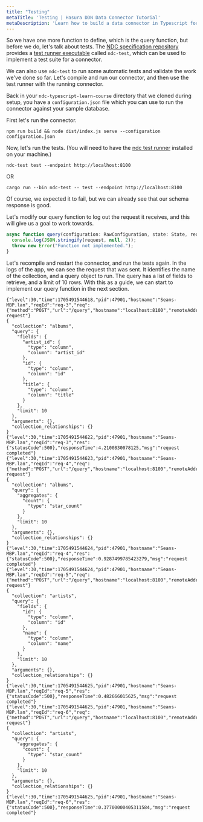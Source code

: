 ```yaml
---
title: "Testing"
metaTitle: 'Testing | Hasura DDN Data Connector Tutorial'
metaDescription: 'Learn how to build a data connector in Typescript for Hasura DDN'
---
```


So we have one more function to define, which is the query function, but before we do, let's talk about tests. The [NDC
specification repository](https://github.com/hasura/ndc-spec/) provides a
[test runner executable](https://github.com/hasura/ndc-spec/tree/main/ndc-test) called `ndc-test`, which can be used to
implement a test suite for a connector.

We can also use `ndc-test` to run some automatic tests and validate the work we've done so far. Let's compile and run
our connector, and then use the test runner with the running connector.

Back in your `ndc-typescript-learn-course` directory that we cloned during setup, you have a `configuration.json` file 
which you can use to run the connector against your sample database.

[//]: # (TODO more info about configuration.json)

[//]: # (In this context of this course you need not worry about the configuration file or how it was created, although it is )
[//]: # (a core feature of Hasura DDN. You can read more about it in the )
[//]: # ([Hasura DDN quickstart]&#40;https://hasura.io/docs/3.0/local-dev/&#41; and in the )
[//]: # ([supergraph modeling]&#40;https://hasura.io/docs/3.0/supergraph-modeling/overview/&#41; section of docs. )

First let's run the connector.

```shell
npm run build && node dist/index.js serve --configuration configuration.json
```

[//]: # (TODO - document the test runner better in the spec repo)
Now, let's run the tests. (You will need to have the
[ndc test runner](https://github.com/hasura/ndc-spec/tree/main/ndc-test) installed on
your machine.)

```shell
ndc-test test --endpoint http://localhost:8100
```

OR

```shell
cargo run --bin ndc-test -- test --endpoint http://localhost:8100
````

Of course, we expected it to fail, but we can already see that our schema response is good.

Let's modify our query function to log out the request it receives, and this will give us a goal to work towards.

```typescript
async function query(configuration: RawConfiguration, state: State, request: QueryRequest): Promise<QueryResponse> {
  console.log(JSON.stringify(request, null, 2));
  throw new Error("Function not implemented.");
}
```

Let's recompile and restart the connector, and run the tests again. In the logs of the app, we can see the request 
that was sent. It identifies the name of the collection, and a query object to run. The query has a list of fields 
to retrieve, and a limit of 10 rows. With this as a guide, we can start to implement our query function in the next 
section.

```text
{"level":30,"time":1705491544618,"pid":47901,"hostname":"Seans-MBP.lan","reqId":"req-3","req":{"method":"POST","url":"/query","hostname":"localhost:8100","remoteAddress":"127.0.0.1","remotePort":55462},"msg":"incoming request"}
{
  "collection": "albums",
  "query": {
    "fields": {
      "artist_id": {
        "type": "column",
        "column": "artist_id"
      },
      "id": {
        "type": "column",
        "column": "id"
      },
      "title": {
        "type": "column",
        "column": "title"
      }
    },
    "limit": 10
  },
  "arguments": {},
  "collection_relationships": {}
}
{"level":30,"time":1705491544622,"pid":47901,"hostname":"Seans-MBP.lan","reqId":"req-3","res":{"statusCode":500},"responseTime":4.2100830078125,"msg":"request completed"}
{"level":30,"time":1705491544623,"pid":47901,"hostname":"Seans-MBP.lan","reqId":"req-4","req":{"method":"POST","url":"/query","hostname":"localhost:8100","remoteAddress":"127.0.0.1","remotePort":55462},"msg":"incoming request"}
{
  "collection": "albums",
  "query": {
    "aggregates": {
      "count": {
        "type": "star_count"
      }
    },
    "limit": 10
  },
  "arguments": {},
  "collection_relationships": {}
}
{"level":30,"time":1705491544624,"pid":47901,"hostname":"Seans-MBP.lan","reqId":"req-4","res":{"statusCode":500},"responseTime":0.9287499785423279,"msg":"request completed"}
{"level":30,"time":1705491544624,"pid":47901,"hostname":"Seans-MBP.lan","reqId":"req-5","req":{"method":"POST","url":"/query","hostname":"localhost:8100","remoteAddress":"127.0.0.1","remotePort":55462},"msg":"incoming request"}
{
  "collection": "artists",
  "query": {
    "fields": {
      "id": {
        "type": "column",
        "column": "id"
      },
      "name": {
        "type": "column",
        "column": "name"
      }
    },
    "limit": 10
  },
  "arguments": {},
  "collection_relationships": {}
}
{"level":30,"time":1705491544625,"pid":47901,"hostname":"Seans-MBP.lan","reqId":"req-5","res":{"statusCode":500},"responseTime":0.482666015625,"msg":"request completed"}
{"level":30,"time":1705491544625,"pid":47901,"hostname":"Seans-MBP.lan","reqId":"req-6","req":{"method":"POST","url":"/query","hostname":"localhost:8100","remoteAddress":"127.0.0.1","remotePort":55462},"msg":"incoming request"}
{
  "collection": "artists",
  "query": {
    "aggregates": {
      "count": {
        "type": "star_count"
      }
    },
    "limit": 10
  },
  "arguments": {},
  "collection_relationships": {}
}
{"level":30,"time":1705491544625,"pid":47901,"hostname":"Seans-MBP.lan","reqId":"req-6","res":{"statusCode":500},"responseTime":0.37700000405311584,"msg":"request completed"}
```